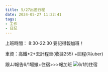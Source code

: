 ```yaml
---
title: 5/27出差行程
date: 2024-05-27 11:22:41
tags: 
- 工作
- 日記
---
```

上班時間： 8:30-22:30
要記得報加班！
<!--more-->車資：高鐵*2+去計程車(收據255) +回程(叫uber)

跟JJ報告6/1場撤+住宿>>>報加班
![6/1的住宿](https://firebasestorage.googleapis.com/v0/b/hexo-img.appspot.com/o/S__72679430.jpg?alt=media&token=8b87caae-6fe6-41bb-95f1-096a03e34c33)


